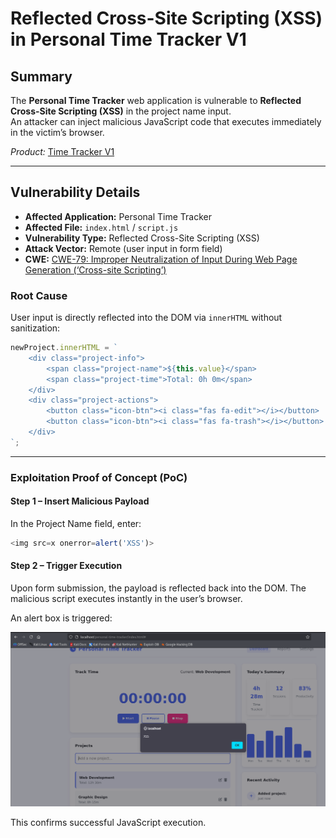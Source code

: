 # Reflected Cross-Site Scripting (XSS) in Personal Time Tracker V1

## Summary
The **Personal Time Tracker** web application is vulnerable to **Reflected Cross-Site Scripting (XSS)** in the project name input.  
An attacker can inject malicious JavaScript code that executes immediately in the victim’s browser.

*Product:* [Time Tracker V1](https://www.sourcecodester.com/javascript/18346/personal-time-tracker-using-html-css-and-javascript-source-code.html)

---

## Vulnerability Details
- **Affected Application:** Personal Time Tracker  
- **Affected File:** `index.html` / `script.js`  
- **Vulnerability Type:** Reflected Cross-Site Scripting (XSS)  
- **Attack Vector:** Remote (user input in form field)  
- **CWE:** [CWE-79: Improper Neutralization of Input During Web Page Generation (‘Cross-site Scripting’)](https://cwe.mitre.org/data/definitions/79.html)  

### Root Cause
User input is directly reflected into the DOM via `innerHTML` without sanitization:

```javascript
newProject.innerHTML = `
    <div class="project-info">
        <span class="project-name">${this.value}</span>
        <span class="project-time">Total: 0h 0m</span>
    </div>
    <div class="project-actions">
        <button class="icon-btn"><i class="fas fa-edit"></i></button>
        <button class="icon-btn"><i class="fas fa-trash"></i></button>
    </div>
`;
```

---

### Exploitation Proof of Concept (PoC)
#### Step 1 – Insert Malicious Payload

In the Project Name field, enter:

```javascript
<img src=x onerror=alert('XSS')>
```

#### Step 2 – Trigger Execution

Upon form submission, the payload is reflected back into the DOM.
The malicious script executes instantly in the user’s browser.

An alert box is triggered:

![](./evidenceXSS.png)


This confirms successful JavaScript execution.
